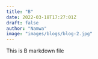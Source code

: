 ```yaml
---
title: "B"
date: 2022-03-18T17:27:01Z
draft: false
author: "Namwa"
image: "images/blogs/blog-2.jpg"
---
```

This is B markdown file
